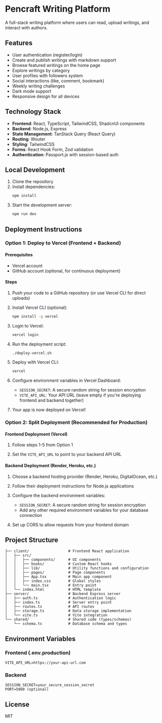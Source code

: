 # Pencraft Writing Platform

A full-stack writing platform where users can read, upload writings, and interact with authors.

## Features

- User authentication (register/login)
- Create and publish writings with markdown support
- Browse featured writings on the home page
- Explore writings by category
- User profiles with followers system
- Social interactions (like, comment, bookmark)
- Weekly writing challenges
- Dark mode support
- Responsive design for all devices

## Technology Stack

- **Frontend**: React, TypeScript, TailwindCSS, ShadcnUI components
- **Backend**: Node.js, Express
- **State Management**: TanStack Query (React Query)
- **Routing**: Wouter
- **Styling**: TailwindCSS
- **Forms**: React Hook Form, Zod validation
- **Authentication**: Passport.js with session-based auth

## Local Development

1. Clone the repository
2. Install dependencies:
   ```bash
   npm install
   ```
3. Start the development server:
   ```bash
   npm run dev
   ```

## Deployment Instructions

### Option 1: Deploy to Vercel (Frontend + Backend)

#### Prerequisites

- Vercel account
- GitHub account (optional, for continuous deployment)

#### Steps

1. Push your code to a GitHub repository (or use Vercel CLI for direct uploads)

2. Install Vercel CLI (optional):
   ```bash
   npm install -g vercel
   ```

3. Login to Vercel:
   ```bash
   vercel login
   ```

4. Run the deployment script:
   ```bash
   ./deploy-vercel.sh
   ```

5. Deploy with Vercel CLI:
   ```bash
   vercel
   ```

6. Configure environment variables in Vercel Dashboard:
   - `SESSION_SECRET`: A secure random string for session encryption
   - `VITE_API_URL`: Your API URL (leave empty if you're deploying frontend and backend together)

7. Your app is now deployed on Vercel!

### Option 2: Split Deployment (Recommended for Production)

#### Frontend Deployment (Vercel)

1. Follow steps 1-5 from Option 1

2. Set the `VITE_API_URL` to point to your backend API URL

#### Backend Deployment (Render, Heroku, etc.)

1. Choose a backend hosting provider (Render, Heroku, DigitalOcean, etc.)

2. Follow their deployment instructions for Node.js applications

3. Configure the backend environment variables:
   - `SESSION_SECRET`: A secure random string for session encryption
   - Add any other required environment variables for your database connection

4. Set up CORS to allow requests from your frontend domain

## Project Structure

```
├── client/                  # Frontend React application
│   ├── src/
│   │   ├── components/      # UI components
│   │   ├── hooks/           # Custom React hooks 
│   │   ├── lib/             # Utility functions and configuration
│   │   ├── pages/           # Page components
│   │   ├── App.tsx          # Main app component
│   │   ├── index.css        # Global styles
│   │   └── main.tsx         # Entry point
│   └── index.html           # HTML template
├── server/                  # Backend Express server
│   ├── auth.ts              # Authentication logic
│   ├── index.ts             # Server entry point
│   ├── routes.ts            # API routes
│   ├── storage.ts           # Data storage implementation
│   └── vite.ts              # Vite integration
└── shared/                  # Shared code (types/schemas)
    └── schema.ts            # Database schema and types
```

## Environment Variables

### Frontend (.env.production)

```
VITE_API_URL=https://your-api-url.com
```

### Backend

```
SESSION_SECRET=your_secure_session_secret
PORT=5000 (optional)
```

## License

MIT